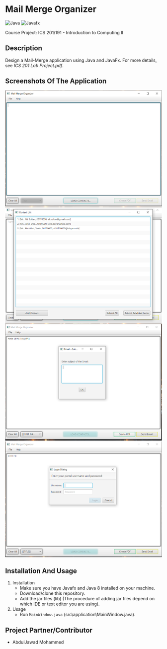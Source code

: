 # Mail Merge Organizer
  ![Java](https://img.shields.io/badge/Java-5181b8?style=flat&logo=java&logoColor=white)
  ![Javafx](https://img.shields.io/badge/-Javafx-orange?style=flat)
  
  Course Project: ICS 201/191 - Introduction to Computing II

## Description
   Design a Mail-Merge application using Java and JavaFx. For more details, see *ICS 201 Lab Project.pdf*.
  
## Screenshots Of The Application
![](images/1.PNG)
![](images/2.PNG)
![](images/3.PNG)
![](images/4.PNG)

## Installation And Usage
1. Installation
   - Make sure you have Javafx and Java 8 installed on your machine.
   - Download/clone this repository.
   - Add the jar files (lib\) (The procedure of adding jar files depend on which IDE or text editor you are using). 
2. Usage
   - Run ````MainWindow.java```` (src\application\MainWindow.java).

## Project Partner/Contributor
   - AbdulJawad Mohammed
